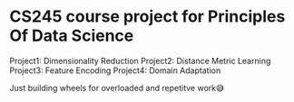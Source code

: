 # CS245 course project for Principles Of Data Science

Project1: Dimensionality Reduction
Project2: Distance Metric Learning
Project3: Feature Encoding
Project4: Domain Adaptation

Just building wheels for overloaded and repetitve work😅
